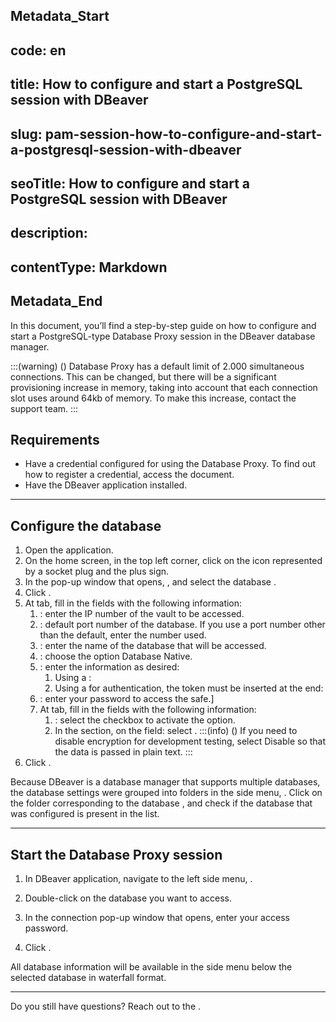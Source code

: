 ## Metadata_Start 
## code: en
## title: How to configure and start a PostgreSQL session with DBeaver 
## slug: pam-session-how-to-configure-and-start-a-postgresql-session-with-dbeaver 
## seoTitle: How to configure and start a PostgreSQL session with DBeaver 
## description:  
## contentType: Markdown 
## Metadata_End
In this document, you’ll find a step-by-step guide on how to configure and start a PostgreSQL-type Database Proxy session in the DBeaver database manager.

:::(warning) ()
Database Proxy has a default limit of 2.000 simultaneous connections. This can be changed, but there will be a significant provisioning increase in memory, taking into account that each connection slot uses around 64kb of memory. To make this increase, contact the support team.
:::

## Requirements

* Have a credential configured for using the Database Proxy. To find out how to register a credential, access the  document.
* Have the DBeaver application installed.
---

## Configure the database

1. Open the  application.
2. On the home screen, in the top left corner, click on the icon represented by a socket plug and the plus sign.
3. In the pop-up window that opens, , and select the database .
4. Click .
5. At  tab, fill in the fields with the following information:
    1. : enter the IP number of the vault to be accessed.
    2. : default port number of the database. If you use a port number other than the default, enter the number used.
    3. : enter the name of the database that will be accessed.
    4. : choose the option Database Native.
    5. : enter the information as desired:
        1. Using a :  
        2. Using a  for authentication, the token must be inserted at the end: 
    6. : enter your password to access the safe.]
    7. At  tab, fill in the fields with the following information:
        1. : select the checkbox to activate the option.
        2. In the  section, on the  field: select .
        :::(info) ()
        If you need to disable encryption for development testing, select Disable so that the data is passed in plain text.
        :::
6. Click .

Because DBeaver is a database manager that supports multiple databases, the database settings were grouped into folders in the side menu, . Click on the folder corresponding to the database , and check if the database that was configured is present in the list.

---
## Start the Database Proxy session

1. In DBeaver application, navigate to the left side menu, .

1. Double-click on the database you want to access.

1. In the connection pop-up window that opens, enter your access password.

1. Click .

All database information will be available in the side menu below the selected database in waterfall format.

---

Do you still have questions? Reach out to the .
